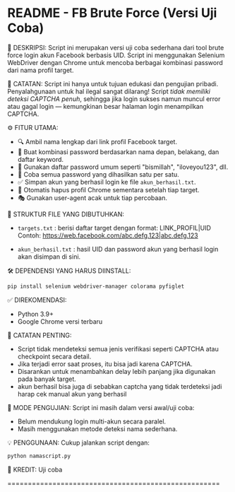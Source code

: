 README - FB Brute Force (Versi Uji Coba)
====================================================

📌 DESKRIPSI:
Script ini merupakan versi uji coba sederhana dari tool brute force login akun Facebook berbasis UID.
Script ini menggunakan Selenium WebDriver dengan Chrome untuk mencoba berbagai kombinasi password dari nama profil target.

🚨 CATATAN:
Script ini hanya untuk tujuan edukasi dan pengujian pribadi. Penyalahgunaan untuk hal ilegal sangat dilarang!
Script *tidak memiliki deteksi CAPTCHA penuh*, sehingga jika login sukses namun muncul error atau gagal login — kemungkinan besar halaman login menampilkan CAPTCHA.

⚙️ FITUR UTAMA:
- 🔍 Ambil nama lengkap dari link profil Facebook target.
- 🔐 Buat kombinasi password berdasarkan nama depan, belakang, dan daftar keyword.
- 🧠 Gunakan daftar password umum seperti "bismillah", "iloveyou123", dll.
- 🧪 Coba semua password yang dihasilkan satu per satu.
- ✅ Simpan akun yang berhasil login ke file `akun_berhasil.txt`.
- 🧹 Otomatis hapus profil Chrome sementara setelah tiap target.
- 🎭 Gunakan user-agent acak untuk tiap percobaan.

📁 STRUKTUR FILE YANG DIBUTUHKAN:
- `targets.txt` : berisi daftar target dengan format: LINK_PROFIL|UID
Contoh:
https://web.facebook.com/abc.defg.123|abc.defg.123

- `akun_berhasil.txt` : hasil UID dan password akun yang berhasil login akan disimpan di sini.

🛠️ DEPENDENSI YANG HARUS DIINSTALL:

```bash
pip install selenium webdriver-manager colorama pyfiglet
```

✅ DIREKOMENDASI:
- Python 3.9+
- Google Chrome versi terbaru

🚫 CATATAN PENTING:
- Script tidak mendeteksi semua jenis verifikasi seperti CAPTCHA atau checkpoint secara detail.
- Jika terjadi error saat proses, itu bisa jadi karena CAPTCHA.
- Disarankan untuk menambahkan delay lebih panjang jika digunakan pada banyak target.
- akun berhasil bisa juga di sebabkan captcha yang tidak terdeteksi jadi harap cek manual akun yang berhasil

🧪 MODE PENGUJIAN:
Script ini masih dalam versi awal/uji coba:
- Belum mendukung login multi-akun secara paralel.
- Masih menggunakan metode deteksi nama sederhana.

💡 PENGGUNAAN:
Cukup jalankan script dengan:

```bash
python namascript.py
```

📌 KREDIT:
Uji coba

====================================================
